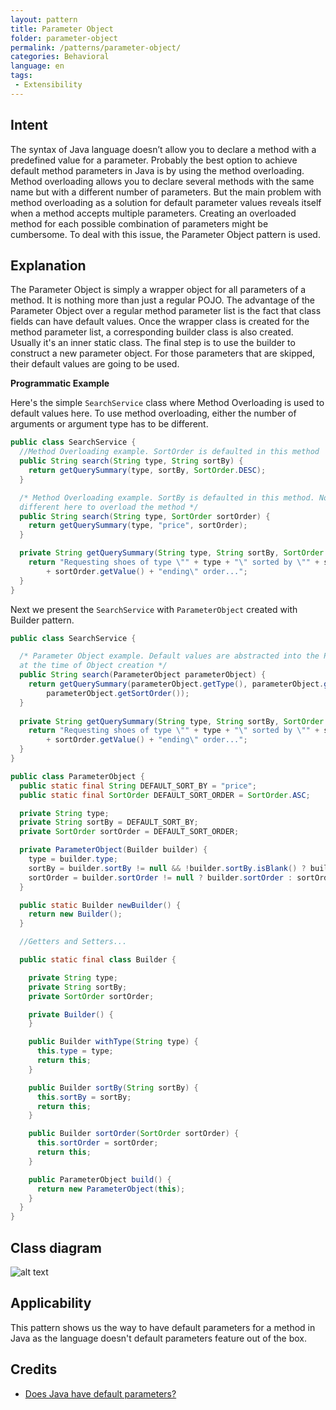 ```yaml
---
layout: pattern
title: Parameter Object
folder: parameter-object
permalink: /patterns/parameter-object/
categories: Behavioral
language: en
tags:
 - Extensibility
---
```


## Intent

The syntax of Java language doesn’t allow you to declare a method with a predefined value
for a parameter. Probably the best option to achieve default method parameters in Java is
by using the method overloading. Method overloading allows you to declare several methods
with the same name but with a different number of parameters. But the main problem with
method overloading as a solution for default parameter values reveals itself when a method
accepts multiple parameters. Creating an overloaded method for each possible combination of
parameters might be cumbersome. To deal with this issue, the Parameter Object pattern is used.

## Explanation

The Parameter Object is simply a wrapper object for all parameters of a method.
It is nothing more than just a regular POJO. The advantage of the Parameter Object over a
regular method parameter list is the fact that class fields can have default values.
Once the wrapper class is created for the method parameter list, a corresponding builder class
is also created. Usually it's an inner static class. The final step is to use the builder
to construct a new parameter object. For those parameters that are skipped,
their default values are going to be used.


**Programmatic Example**

Here's the simple `SearchService` class where Method Overloading is used to default values here. To use method overloading, either the number of arguments or argument type has to be different.

```java
public class SearchService {
  //Method Overloading example. SortOrder is defaulted in this method
  public String search(String type, String sortBy) {
    return getQuerySummary(type, sortBy, SortOrder.DESC);
  }

  /* Method Overloading example. SortBy is defaulted in this method. Note that the type has to be 
  different here to overload the method */
  public String search(String type, SortOrder sortOrder) {
    return getQuerySummary(type, "price", sortOrder);
  }

  private String getQuerySummary(String type, String sortBy, SortOrder sortOrder) {
    return "Requesting shoes of type \"" + type + "\" sorted by \"" + sortBy + "\" in \""
        + sortOrder.getValue() + "ending\" order...";
  }
}

```

Next we present the `SearchService` with `ParameterObject` created with Builder pattern.

```java
public class SearchService {

  /* Parameter Object example. Default values are abstracted into the Parameter Object 
  at the time of Object creation */
  public String search(ParameterObject parameterObject) {
    return getQuerySummary(parameterObject.getType(), parameterObject.getSortBy(),
        parameterObject.getSortOrder());
  }
  
  private String getQuerySummary(String type, String sortBy, SortOrder sortOrder) {
    return "Requesting shoes of type \"" + type + "\" sorted by \"" + sortBy + "\" in \""
        + sortOrder.getValue() + "ending\" order...";
  }
}

public class ParameterObject {
  public static final String DEFAULT_SORT_BY = "price";
  public static final SortOrder DEFAULT_SORT_ORDER = SortOrder.ASC;

  private String type;
  private String sortBy = DEFAULT_SORT_BY;
  private SortOrder sortOrder = DEFAULT_SORT_ORDER;

  private ParameterObject(Builder builder) {
    type = builder.type;
    sortBy = builder.sortBy != null && !builder.sortBy.isBlank() ? builder.sortBy : sortBy;
    sortOrder = builder.sortOrder != null ? builder.sortOrder : sortOrder;
  }

  public static Builder newBuilder() {
    return new Builder();
  }

  //Getters and Setters...

  public static final class Builder {

    private String type;
    private String sortBy;
    private SortOrder sortOrder;

    private Builder() {
    }

    public Builder withType(String type) {
      this.type = type;
      return this;
    }

    public Builder sortBy(String sortBy) {
      this.sortBy = sortBy;
      return this;
    }

    public Builder sortOrder(SortOrder sortOrder) {
      this.sortOrder = sortOrder;
      return this;
    }

    public ParameterObject build() {
      return new ParameterObject(this);
    }
  }
}


```

## Class diagram

![alt text](./etc/parameter-object.png "Parameter Object")

## Applicability

This pattern shows us the way to have default parameters for a method in Java as the language doesn't default parameters feature out of the box. 

## Credits

- [Does Java have default parameters?](http://dolszewski.com/java/java-default-parameters)
